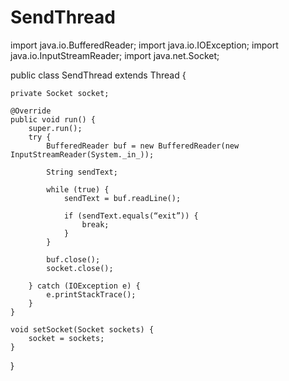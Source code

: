 # SendThread
import java.io.BufferedReader;
import java.io.IOException;
import java.io.InputStreamReader;
import java.net.Socket;

public class SendThread extends Thread {

    private Socket socket;

    @Override
    public void run() {
        super.run();
        try {
            BufferedReader buf = new BufferedReader(new InputStreamReader(System._in_));

            String sendText;

            while (true) {
                sendText = buf.readLine();

                if (sendText.equals(“exit”)) {
                    break;
                }
            }

            buf.close();
            socket.close();

        } catch (IOException e) {
            e.printStackTrace();
        }
    }

    void setSocket(Socket sockets) {
        socket = sockets;
    }
}

